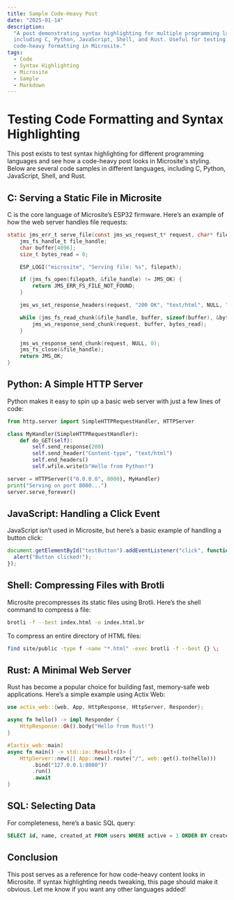 ```yaml
---
title: Sample Code-Heavy Post
date: "2025-01-14"
description:
  "A post demonstrating syntax highlighting for multiple programming languages,
  including C, Python, JavaScript, Shell, and Rust. Useful for testing
  code-heavy formatting in Microsite."
tags:
  - Code
  - Syntax Highlighting
  - Microsite
  - Sample
  - Markdown
---
```


# Testing Code Formatting and Syntax Highlighting

This post exists to test syntax highlighting for different programming languages
and see how a code-heavy post looks in Microsite's styling. Below are several
code samples in different languages, including C, Python, JavaScript, Shell, and
Rust.

<!--more-->

## C: Serving a Static File in Microsite

C is the core language of Microsite’s ESP32 firmware. Here’s an example of how
the web server handles file requests:

```c
static jms_err_t serve_file(const jms_ws_request_t* request, char* filepath) {
    jms_fs_handle_t file_handle;
    char buffer[4096];
    size_t bytes_read = 0;

    ESP_LOGI("microsite", "Serving file: %s", filepath);

    if (jms_fs_open(filepath, &file_handle) != JMS_OK) {
        return JMS_ERR_FS_FILE_NOT_FOUND;
    }

    jms_ws_set_response_headers(request, "200 OK", "text/html", NULL, "max-age=86400");

    while (jms_fs_read_chunk(&file_handle, buffer, sizeof(buffer), &bytes_read) == JMS_OK && bytes_read > 0) {
        jms_ws_response_send_chunk(request, buffer, bytes_read);
    }

    jms_ws_response_send_chunk(request, NULL, 0);
    jms_fs_close(&file_handle);
    return JMS_OK;
}
```

## Python: A Simple HTTP Server

Python makes it easy to spin up a basic web server with just a few lines of
code:

```python
from http.server import SimpleHTTPRequestHandler, HTTPServer

class MyHandler(SimpleHTTPRequestHandler):
    def do_GET(self):
        self.send_response(200)
        self.send_header("Content-type", "text/html")
        self.end_headers()
        self.wfile.write(b"Hello from Python!")

server = HTTPServer(("0.0.0.0", 8000), MyHandler)
print("Serving on port 8000...")
server.serve_forever()
```

## JavaScript: Handling a Click Event

JavaScript isn’t used in Microsite, but here’s a basic example of handling a
button click:

```js
document.getElementById("testButton").addEventListener("click", function () {
  alert("Button clicked!");
});
```

## Shell: Compressing Files with Brotli

Microsite precompresses its static files using Brotli. Here’s the shell command
to compress a file:

```sh
brotli -f --best index.html -o index.html.br
```

To compress an entire directory of HTML files:

```sh
find site/public -type f -name "*.html" -exec brotli -f --best {} \;
```

## Rust: A Minimal Web Server

Rust has become a popular choice for building fast, memory-safe web
applications. Here’s a simple example using Actix Web:

```rust
use actix_web::{web, App, HttpResponse, HttpServer, Responder};

async fn hello() -> impl Responder {
    HttpResponse::Ok().body("Hello from Rust!")
}

#[actix_web::main]
async fn main() -> std::io::Result<()> {
    HttpServer::new(|| App::new().route("/", web::get().to(hello)))
        .bind("127.0.0.1:8080")?
        .run()
        .await
}
```

## SQL: Selecting Data

For completeness, here’s a basic SQL query:

```sql
SELECT id, name, created_at FROM users WHERE active = 1 ORDER BY created_at DESC;
```

## Conclusion

This post serves as a reference for how code-heavy content looks in Microsite.
If syntax highlighting needs tweaking, this page should make it obvious. Let me
know if you want any other languages added!
